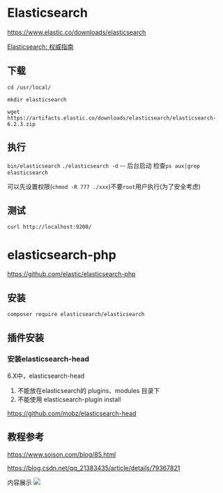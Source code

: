 # Elasticsearch

https://www.elastic.co/downloads/elasticsearch

[Elasticsearch: 权威指南](https://elasticsearch.cn/book/elasticsearch_definitive_guide_2.x/mapping-analysis.html)

## 下载

`cd /usr/local/`

`mkdir elasticsearch`

`wget https://artifacts.elastic.co/downloads/elasticsearch/elasticsearch-6.2.3.zip`

## 执行

`bin/elasticsearch`
`./elasticsearch -d` -- 后台启动 检查`ps aux|grep elasticsearch`

可以先设置权限(`chmod -R 777 ./xxx`)不要`root`用户执行(为了安全考虑)

## 测试

`curl http://localhost:9200/` 


# elasticsearch-php

https://github.com/elastic/elasticsearch-php

## 安装

`composer require elasticsearch/elasticsearch`



## 插件安装

### 安装elasticsearch-head

6.X中，elasticsearch-head

1. 不能放在elasticsearch的 plugins、modules 目录下
2. 不能使用 elasticsearch-plugin install



https://github.com/mobz/elasticsearch-head



## 教程参考

https://www.sojson.com/blog/85.html

https://blog.csdn.net/qq_21383435/article/details/79367821





内容展示
![](https://ws1.sinaimg.cn/large/006tNc79gy1fpnualproij317s162gs9.jpg)













